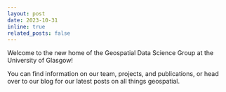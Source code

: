 ```yaml
---
layout: post
date: 2023-10-31
inline: true
related_posts: false
---
```


Welcome to the new home of the Geospatial Data Science Group at the University of Glasgow!

You can find information on our team, projects, and publications, or head over to our blog for our latest posts on all things geospatial.
